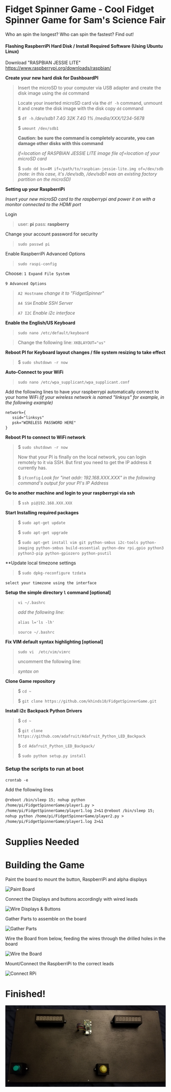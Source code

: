 # Fidget Spinner Game - Cool Fidget Spinner Game for Sam's Science Fair
Who an spin the longest?  Who can spin the fastest? Find out!

#### Flashing RaspberriPi Hard Disk / Install Required Software (Using Ubuntu Linux)

Download "RASPBIAN JESSIE LITE"
https://www.raspberrypi.org/downloads/raspbian/

**Create your new hard disk for DashboardPI**
>Insert the microSD to your computer via USB adapter and create the disk image using the `dd` command
>
> Locate your inserted microSD card via the `df -h` command, unmount it and create the disk image with the disk copy `dd` command
> 
> $ `df -h`
> */dev/sdb1       7.4G   32K  7.4G   1% /media/XXX/1234-5678*
> 
> $ `umount /dev/sdb1`
> 
> **Caution: be sure the command is completely accurate, you can damage other disks with this command**
> 
> *if=location of RASPBIAN JESSIE LITE image file*
> *of=location of your microSD card*
> 
> $ `sudo dd bs=4M if=/path/to/raspbian-jessie-lite.img of=/dev/sdb`
> *(note: in this case, it's /dev/sdb, /dev/sdb1 was an existing factory partition on the microSD)*

**Setting up your RaspberriPi**

*Insert your new microSD card to the raspberrypi and power it on with a monitor connected to the HDMI port*

Login
> user: **pi**
> pass: **raspberry**

Change your account password for security
>`sudo passwd pi`

Enable RaspberriPi Advanced Options
>`sudo raspi-config`

Choose:
`1 Expand File System`

`9 Advanced Options`
>`A2 Hostname`
>*change it to "FidgetSpinner"*
>
>`A4 SSH`
>*Enable SSH Server*
>
>`A7 I2C`
>*Enable i2c interface*

**Enable the English/US Keyboard**

>`sudo nano /etc/default/keyboard`

> Change the following line:
>`XKBLAYOUT="us"`

**Reboot PI for Keyboard layout changes / file system resizing to take effect**
>$ `sudo shutdown -r now`

**Auto-Connect to your WiFi**

>`sudo nano /etc/wpa_supplicant/wpa_supplicant.conf`

Add the following lines to have your raspberrypi automatically connect to your home WiFi
*(if your wireless network is named "linksys" for example, in the following example)*

	network={
	   ssid="linksys"
	   psk="WIRELESS PASSWORD HERE"
	}

**Reboot PI to connect to WiFi network**

>$ `sudo shutdown -r now`
>
>Now that your PI is finally on the local network, you can login remotely to it via SSH.
>But first you need to get the IP address it currently has.
>
>$ `ifconfig`
>*Look for "inet addr: 192.168.XXX.XXX" in the following command's output for your PI's IP Address*

**Go to another machine and login to your raspberrypi via ssh**

> $ `ssh pi@192.168.XXX.XXX`

**Start Installing required packages**

>$ `sudo apt-get update`
>
>$ `sudo apt-get upgrade`
>
>$ `sudo apt-get install vim git python-smbus i2c-tools python-imaging python-smbus build-essential python-dev rpi.gpio python3 python3-pip python-gpiozero python-psutil`

**Update local timezone settings

>$ `sudo dpkg-reconfigure tzdata`

`select your timezone using the interface`

**Setup the simple directory `l` command [optional]**

>`vi ~/.bashrc`
>
>*add the following line:*
>
>`alias l='ls -lh'`
>
>`source ~/.bashrc`

**Fix VIM default syntax highlighting [optional]**

>`sudo vi  /etc/vim/vimrc`
>
>uncomment the following line:
>
>_syntax on_

**Clone Game repository**

>$ `cd ~`
>
>$ `git clone https://github.com/khinds10/FidgetSpinnerGame.git`

**Install i2c Backpack Python Drivers**

>$ `cd ~`
>
>$ `git clone https://github.com/adafruit/Adafruit_Python_LED_Backpack`
>
>$ `cd Adafruit_Python_LED_Backpack/`
>
>$ `sudo python setup.py install`
>

### Setup the scripts to run at boot
`crontab -e`

Add the following lines 

`@reboot /bin/sleep 15; nohup python /home/pi/FidgetSpinnerGame/player1.py > /home/pi/FidgetSpinnerGame/player1.log 2>&1`
`@reboot /bin/sleep 15; nohup python /home/pi/FidgetSpinnerGame/player2.py > /home/pi/FidgetSpinnerGame/player1.log 2>&1`


# Supplies Needed


# Building the Game

Paint the board to mount the button, RaspberriPi and alpha displays

![Paint Board](https://raw.githubusercontent.com/khinds10/FidgetSpinnerGame/master/construction/paint.jpg "Paint Board")

Connect the Displays and buttons accordingly with wired leads

![Wire Displays & Buttons](https://raw.githubusercontent.com/khinds10/FidgetSpinnerGame/master/construction/wire-displays.jpg "Wire Displays & Buttons")

Gather Parts to assemble on the board

![Gather Parts](https://raw.githubusercontent.com/khinds10/FidgetSpinnerGame/master/construction/gather-parts.jpg "Gather Parts")


Wire the Board from below, feeding the wires through the drilled holes in the board

![Wire the Board](https://raw.githubusercontent.com/khinds10/FidgetSpinnerGame/master/construction/wire-board.jpg "Wire the Board")

Mount/Connect the RaspberriPi to the correct leads

![Connect RPi](https://raw.githubusercontent.com/khinds10/FidgetSpinnerGame/master/construction/connect-pi.jpg "Connect RPi")

# Finished!

![Finished](https://raw.githubusercontent.com/khinds10/FidgetSpinnerGame/master/construction/finished.jpg "Finished")
